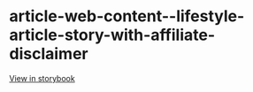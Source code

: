 # article-web-content--lifestyle-article-story-with-affiliate-disclaimer

[View in storybook](https://raw.githack.com/Independent-Digital-News-and-Media-Ltd/indy-branch-review/PR-7409-sb/index.html?path=/story/article-web-content--lifestyle-article-story-with-affiliate-disclaimer)